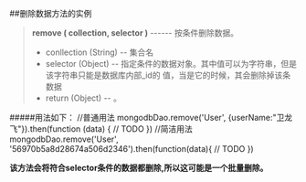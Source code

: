 ##删除数据方法的实例
> **remove ( collection,  selector )** ------ 按条件删除数据。
> - conllection (String) --  集合名
> - selector (Object) --  指定条件的数据对象。其中值可以为字符串，但是该字符串只能是数据库内部_id的             值，当是它的时候，其会删除掉该条数据
> - return (Object) --  。


#####用法如下：
	//普通用法
	mongodbDao.remove('User', {userName:"卫龙飞"}).then(function (data) {
	    // TODO
	})
	//简洁用法
	mongodbDao.remove('User', '56970b5a8d28674a506d2346').then(function(data){
        // TODO
    })
    
 
**该方法会将符合selector条件的数据都删除,所以这可能是一个批量删除。**
